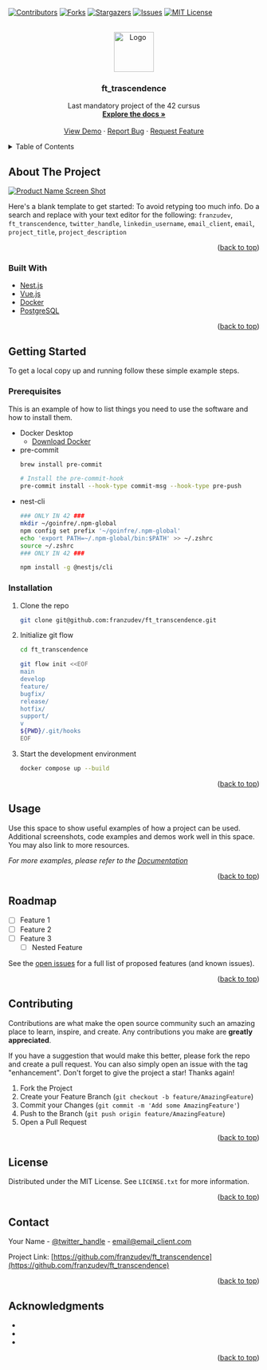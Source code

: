 <div id="top"></div>



<!-- PROJECT SHIELDS -->
<!--
*** I'm using markdown "reference style" links for readability.
*** Reference links are enclosed in brackets [ ] instead of parentheses ( ).
*** See the bottom of this document for the declaration of the reference variables
*** for contributors-url, forks-url, etc. This is an optional, concise syntax you may use.
*** https://www.markdownguide.org/basic-syntax/#reference-style-links
-->
[![Contributors][contributors-shield]][contributors-url]
[![Forks][forks-shield]][forks-url]
[![Stargazers][stars-shield]][stars-url]
[![Issues][issues-shield]][issues-url]
[![MIT License][license-shield]][license-url]

[//]: # ([![LinkedIn][linkedin-shield]][linkedin-url])



<!-- PROJECT LOGO -->
<br />
<div align="center">
  <a href="https://github.com/franzudev/ft_transcendence">
    <img src="images/logo.png" alt="Logo" width="80" height="80">
  </a>

<h3 align="center">ft_trascendence</h3>

  <p align="center">
    Last mandatory project of the 42 cursus
    <br />
    <a href="https://github.com/franzudev/ft_transcendence"><strong>Explore the docs »</strong></a>
    <br />
    <br />
    <a href="https://github.com/franzudev/ft_transcendence">View Demo</a>
    ·
    <a href="https://github.com/franzudev/ft_transcendence/issues">Report Bug</a>
    ·
    <a href="https://github.com/franzudev/ft_transcendence/issues">Request Feature</a>
  </p>
</div>



<!-- TABLE OF CONTENTS -->
<details>
  <summary>Table of Contents</summary>
  <ol>
    <li>
      <a href="#about-the-project">About The Project</a>
      <ul>
        <li><a href="#built-with">Built With</a></li>
      </ul>
    </li>
    <li>
      <a href="#getting-started">Getting Started</a>
      <ul>
        <li><a href="#prerequisites">Prerequisites</a></li>
        <li><a href="#installation">Installation</a></li>
      </ul>
    </li>
    <li><a href="#usage">Usage</a></li>
    <li><a href="#roadmap">Roadmap</a></li>
    <li><a href="#contributing">Contributing</a></li>
    <li><a href="#license">License</a></li>
    <li><a href="#contact">Contact</a></li>
    <li><a href="#acknowledgments">Acknowledgments</a></li>
  </ol>
</details>



<!-- ABOUT THE PROJECT -->

## About The Project

[![Product Name Screen Shot][product-screenshot]](https://example.com)

Here's a blank template to get started: To avoid retyping too much info. Do a search and replace with your text editor
for the
following: `franzudev`, `ft_transcendence`, `twitter_handle`, `linkedin_username`, `email_client`, `email`, `project_title`, `project_description`

<p align="right">(<a href="#top">back to top</a>)</p>

### Built With

* [Nest.js](https://nestjs.com/)
* [Vue.js](https://vuejs.org/)
* [Docker](https://docker.com/)
* [PostgreSQL](https://postgresql.org/)

<p align="right">(<a href="#top">back to top</a>)</p>



<!-- GETTING STARTED -->

## Getting Started

To get a local copy up and running follow these simple example steps.

### Prerequisites

This is an example of how to list things you need to use the software and how to install them.

* Docker Desktop
    * [Download Docker](https://www.docker.com/products/docker-desktop)
* pre-commit
  ```sh
  brew install pre-commit
  
  # Install the pre-commit-hook
  pre-commit install --hook-type commit-msg --hook-type pre-push
  
  ```
* nest-cli
  ```sh
  ### ONLY IN 42 ###
  mkdir ~/goinfre/.npm-global
  npm config set prefix '~/goinfre/.npm-global'
  echo 'export PATH=~/.npm-global/bin:$PATH' >> ~/.zshrc
  source ~/.zshrc
  ### ONLY IN 42 ###
  
  npm install -g @nestjs/cli
  ```

### Installation

1. Clone the repo
   ```sh
   git clone git@github.com:franzudev/ft_transcendence.git
   ```
2. Initialize git flow
   ```sh
   cd ft_transcendence

   git flow init <<EOF
   main
   develop
   feature/
   bugfix/
   release/
   hotfix/
   support/
   v
   ${PWD}/.git/hooks
   EOF
   ```
3. Start the development environment
   ```sh
   docker compose up --build
   ```

<p align="right">(<a href="#top">back to top</a>)</p>



<!-- USAGE EXAMPLES -->

## Usage

Use this space to show useful examples of how a project can be used. Additional screenshots, code examples and demos
work well in this space. You may also link to more resources.

_For more examples, please refer to the [Documentation](https://example.com)_

<p align="right">(<a href="#top">back to top</a>)</p>



<!-- ROADMAP -->

## Roadmap

- [ ] Feature 1
- [ ] Feature 2
- [ ] Feature 3
    - [ ] Nested Feature

See the [open issues](https://github.com/franzudev/ft_transcendence/issues) for a full list of proposed features (and
known issues).

<p align="right">(<a href="#top">back to top</a>)</p>



<!-- CONTRIBUTING -->

## Contributing

Contributions are what make the open source community such an amazing place to learn, inspire, and create. Any
contributions you make are **greatly appreciated**.

If you have a suggestion that would make this better, please fork the repo and create a pull request. You can also
simply open an issue with the tag "enhancement".
Don't forget to give the project a star! Thanks again!

1. Fork the Project
2. Create your Feature Branch (`git checkout -b feature/AmazingFeature`)
3. Commit your Changes (`git commit -m 'Add some AmazingFeature'`)
4. Push to the Branch (`git push origin feature/AmazingFeature`)
5. Open a Pull Request

<p align="right">(<a href="#top">back to top</a>)</p>



<!-- LICENSE -->

## License

Distributed under the MIT License. See `LICENSE.txt` for more information.

<p align="right">(<a href="#top">back to top</a>)</p>



<!-- CONTACT -->

## Contact

Your Name - [@twitter_handle](https://twitter.com/twitter_handle) - email@email_client.com

Project Link: [https://github.com/franzudev/ft_transcendence](https://github.com/franzudev/ft_transcendence)

<p align="right">(<a href="#top">back to top</a>)</p>



<!-- ACKNOWLEDGMENTS -->

## Acknowledgments

* []()
* []()
* []()

<p align="right">(<a href="#top">back to top</a>)</p>



<!-- MARKDOWN LINKS & IMAGES -->
<!-- https://www.markdownguide.org/basic-syntax/#reference-style-links -->

[contributors-shield]: https://img.shields.io/github/contributors/franzudev/ft_transcendence.svg?style=for-the-badge

[contributors-url]: https://github.com/franzudev/ft_transcendence/graphs/contributors

[forks-shield]: https://img.shields.io/github/forks/franzudev/ft_transcendence.svg?style=for-the-badge

[forks-url]: https://github.com/franzudev/ft_transcendence/network/members

[stars-shield]: https://img.shields.io/github/stars/franzudev/ft_transcendence.svg?style=for-the-badge

[stars-url]: https://github.com/franzudev/ft_transcendence/stargazers

[issues-shield]: https://img.shields.io/github/issues/franzudev/ft_transcendence.svg?style=for-the-badge

[issues-url]: https://github.com/franzudev/ft_transcendence/issues

[license-shield]: https://img.shields.io/github/license/franzudev/ft_transcendence.svg?style=for-the-badge

[license-url]: https://github.com/franzudev/ft_transcendence/blob/master/LICENSE.txt

[linkedin-shield]: https://img.shields.io/badge/-LinkedIn-black.svg?style=for-the-badge&logo=linkedin&colorB=555

[linkedin-url]: https://linkedin.com/in/linkedin_username

[product-screenshot]: images/screenshot.png
